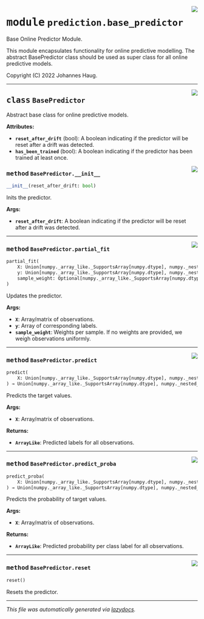 <!-- markdownlint-disable -->

<a href="https://github.com/haugjo/float/tree/main/float/prediction/base_predictor.py#L0"><img align="right" style="float:right;" src="https://img.shields.io/badge/-source-cccccc?style=flat-square"></a>

# <kbd>module</kbd> `prediction.base_predictor`
Base Online Predictor Module. 

This module encapsulates functionality for online predictive modelling. The abstract BasePredictor class should be used as super class for all online predictive models. 

Copyright (C) 2022 Johannes Haug. 



---

<a href="https://github.com/haugjo/float/tree/main/float/prediction/base_predictor.py#L13"><img align="right" style="float:right;" src="https://img.shields.io/badge/-source-cccccc?style=flat-square"></a>

## <kbd>class</kbd> `BasePredictor`
Abstract base class for online predictive models. 



**Attributes:**
 
 - <b>`reset_after_drift`</b> (bool):  A boolean indicating if the predictor will be reset after a drift was detected. 
 - <b>`has_been_trained`</b> (bool):  A boolean indicating if the predictor has been trained at least once. 

<a href="https://github.com/haugjo/float/tree/main/float/prediction/base_predictor.py#L21"><img align="right" style="float:right;" src="https://img.shields.io/badge/-source-cccccc?style=flat-square"></a>

### <kbd>method</kbd> `BasePredictor.__init__`

```python
__init__(reset_after_drift: bool)
```

Inits the predictor. 



**Args:**
 
 - <b>`reset_after_drift`</b>:  A boolean indicating if the predictor will be reset after a drift was detected. 




---

<a href="https://github.com/haugjo/float/tree/main/float/prediction/base_predictor.py#L30"><img align="right" style="float:right;" src="https://img.shields.io/badge/-source-cccccc?style=flat-square"></a>

### <kbd>method</kbd> `BasePredictor.partial_fit`

```python
partial_fit(
    X: Union[numpy._array_like._SupportsArray[numpy.dtype], numpy._nested_sequence._NestedSequence[numpy._array_like._SupportsArray[numpy.dtype]], bool, int, float, complex, str, bytes, numpy._nested_sequence._NestedSequence[Union[bool, int, float, complex, str, bytes]]],
    y: Union[numpy._array_like._SupportsArray[numpy.dtype], numpy._nested_sequence._NestedSequence[numpy._array_like._SupportsArray[numpy.dtype]], bool, int, float, complex, str, bytes, numpy._nested_sequence._NestedSequence[Union[bool, int, float, complex, str, bytes]]],
    sample_weight: Optional[numpy._array_like._SupportsArray[numpy.dtype], numpy._nested_sequence._NestedSequence[numpy._array_like._SupportsArray[numpy.dtype]], bool, int, float, complex, str, bytes, numpy._nested_sequence._NestedSequence[Union[bool, int, float, complex, str, bytes]]] = None
)
```

Updates the predictor. 



**Args:**
 
 - <b>`X`</b>:  Array/matrix of observations. 
 - <b>`y`</b>:  Array of corresponding labels. 
 - <b>`sample_weight`</b>:  Weights per sample. If no weights are provided, we weigh observations uniformly. 

---

<a href="https://github.com/haugjo/float/tree/main/float/prediction/base_predictor.py#L41"><img align="right" style="float:right;" src="https://img.shields.io/badge/-source-cccccc?style=flat-square"></a>

### <kbd>method</kbd> `BasePredictor.predict`

```python
predict(
    X: Union[numpy._array_like._SupportsArray[numpy.dtype], numpy._nested_sequence._NestedSequence[numpy._array_like._SupportsArray[numpy.dtype]], bool, int, float, complex, str, bytes, numpy._nested_sequence._NestedSequence[Union[bool, int, float, complex, str, bytes]]]
) → Union[numpy._array_like._SupportsArray[numpy.dtype], numpy._nested_sequence._NestedSequence[numpy._array_like._SupportsArray[numpy.dtype]], bool, int, float, complex, str, bytes, numpy._nested_sequence._NestedSequence[Union[bool, int, float, complex, str, bytes]]]
```

Predicts the target values. 



**Args:**
 
 - <b>`X`</b>:  Array/matrix of observations. 



**Returns:**
 
 - <b>`ArrayLike`</b>:  Predicted labels for all observations. 

---

<a href="https://github.com/haugjo/float/tree/main/float/prediction/base_predictor.py#L53"><img align="right" style="float:right;" src="https://img.shields.io/badge/-source-cccccc?style=flat-square"></a>

### <kbd>method</kbd> `BasePredictor.predict_proba`

```python
predict_proba(
    X: Union[numpy._array_like._SupportsArray[numpy.dtype], numpy._nested_sequence._NestedSequence[numpy._array_like._SupportsArray[numpy.dtype]], bool, int, float, complex, str, bytes, numpy._nested_sequence._NestedSequence[Union[bool, int, float, complex, str, bytes]]]
) → Union[numpy._array_like._SupportsArray[numpy.dtype], numpy._nested_sequence._NestedSequence[numpy._array_like._SupportsArray[numpy.dtype]], bool, int, float, complex, str, bytes, numpy._nested_sequence._NestedSequence[Union[bool, int, float, complex, str, bytes]]]
```

Predicts the probability of target values. 



**Args:**
 
 - <b>`X`</b>:  Array/matrix of observations. 



**Returns:**
 
 - <b>`ArrayLike`</b>:  Predicted probability per class label for all observations. 

---

<a href="https://github.com/haugjo/float/tree/main/float/prediction/base_predictor.py#L65"><img align="right" style="float:right;" src="https://img.shields.io/badge/-source-cccccc?style=flat-square"></a>

### <kbd>method</kbd> `BasePredictor.reset`

```python
reset()
```

Resets the predictor. 




---

_This file was automatically generated via [lazydocs](https://github.com/ml-tooling/lazydocs)._

